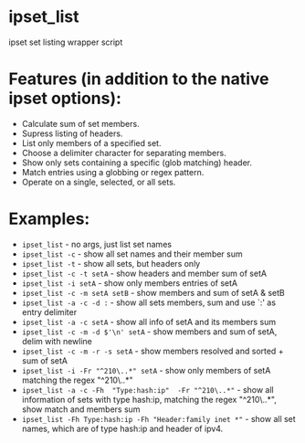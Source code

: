 ipset_list
==========

ipset set listing wrapper script


Features (in addition to the native ipset options):
==========

- Calculate sum of set members.
- Supress listing of headers.
- List only members of a specified set.
- Choose a delimiter character for separating members.
- Show only sets containing a specific (glob matching) header.
- Match entries using a globbing or regex pattern.
- Operate on a single, selected, or all sets.


Examples:
==========

- `ipset_list`                         - no args, just list set names
- `ipset_list -c`                      - show all set names and their member sum
- `ipset_list -t`                      - show all sets, but headers only
- `ipset_list -c -t setA`              - show headers and member sum of setA
- `ipset_list -i setA`                 - show only members entries of setA
- `ipset_list -c -m setA setB`         - show members and sum of setA & setB
- `ipset_list -a -c -d :`              - show all sets members, sum and use `:' as entry delimiter
- `ipset_list -a -c setA`              - show all info of setA and its members sum
- `ipset_list -c -m -d $'\n' setA`     - show members and sum of setA, delim with newline
- `ipset_list -c -m -r -s setA`        - show members resolved and sorted + sum of setA
- `ipset_list -i -Fr "^210\..*" setA` - show only members of setA matching the regex "^210\\..*"
- `ipset_list -a -c -Fh  "Type:hash:ip"  -Fr "^210\..*"` - show all information of sets with type hash:ip, 
matching the regex "^210\\..*", show match and members sum
- `ipset_list -Fh Type:hash:ip -Fh "Header:family inet *"` - show all set names, which are of type hash:ip and header of ipv4.


